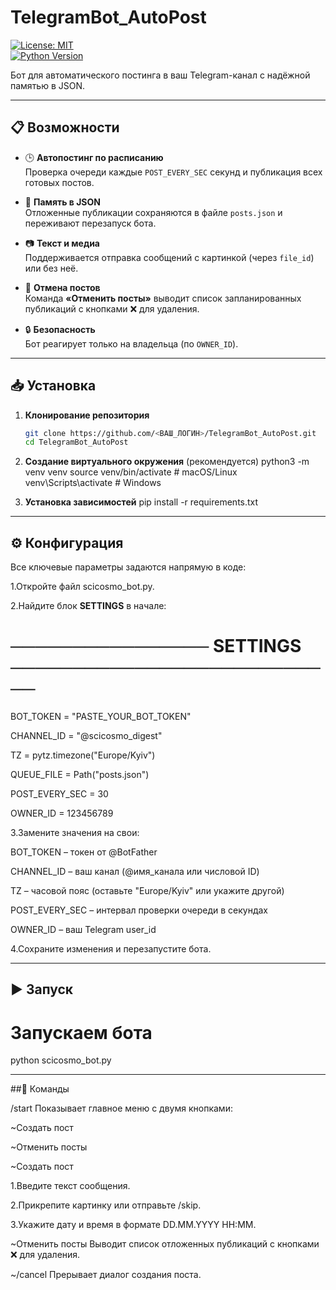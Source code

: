 # TelegramBot_AutoPost

[![License: MIT](https://img.shields.io/badge/License-MIT-yellow.svg)](LICENSE)  
[![Python Version](https://img.shields.io/badge/Python-3.8%2B-blue.svg)]()

Бот для автоматического постинга в ваш Telegram-канал с надёжной памятью в JSON.

---

## 📋 Возможности

- 🕒 **Автопостинг по расписанию**  
  Проверка очереди каждые `POST_EVERY_SEC` секунд и публикация всех готовых постов.

- 💾 **Память в JSON**  
  Отложенные публикации сохраняются в файле `posts.json` и переживают перезапуск бота.

- 📷 **Текст и медиа**  
  Поддерживается отправка сообщений с картинкой (через `file_id`) или без неё.

- 🚫 **Отмена постов**  
  Команда **«Отменить посты»** выводит список запланированных публикаций с кнопками ❌ для удаления.

- 🔒 **Безопасность**  
  Бот реагирует только на владельца (по `OWNER_ID`).

---

## 📥 Установка

1. **Клонирование репозитория**  
   ```bash
   git clone https://github.com/<ВАШ_ЛОГИН>/TelegramBot_AutoPost.git
   cd TelegramBot_AutoPost

2. **Создание виртуального окружения** (рекомендуется)
   python3 -m venv venv
  source venv/bin/activate    # macOS/Linux
  venv\Scripts\activate       # Windows

3. **Установка зависимостей**
  pip install -r requirements.txt

---

## ⚙️ Конфигурация

Все ключевые параметры задаются напрямую в коде:

1.Откройте файл scicosmo_bot.py.

2.Найдите блок **SETTINGS** в начале:
# ──────────────── SETTINGS ───────────────────────────

BOT_TOKEN      = "PASTE_YOUR_BOT_TOKEN"

CHANNEL_ID     = "@scicosmo_digest"

TZ             = pytz.timezone("Europe/Kyiv")

QUEUE_FILE     = Path("posts.json")

POST_EVERY_SEC = 30

OWNER_ID       = 123456789

3.Замените значения на свои:

BOT_TOKEN – токен от @BotFather

CHANNEL_ID – ваш канал (@имя_канала или числовой ID)

TZ – часовой пояс (оставьте "Europe/Kyiv" или укажите другой)

POST_EVERY_SEC – интервал проверки очереди в секундах

OWNER_ID – ваш Telegram user_id

4.Сохраните изменения и перезапустите бота.

---

## ▶️ Запуск

# Запускаем бота
python scicosmo_bot.py

---

##🤖 Команды

/start
Показывает главное меню с двумя кнопками:

~Создать пост

~Отменить посты

 ~Создать пост

1.Введите текст сообщения.

2.Прикрепите картинку или отправьте /skip.

3.Укажите дату и время в формате DD.MM.YYYY HH:MM.

~Отменить посты
Выводит список отложенных публикаций с кнопками ❌ для удаления.

~/cancel
Прерывает диалог создания поста.
